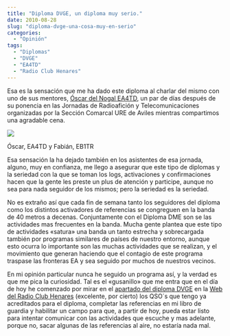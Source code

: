```yaml
---
title: "Diploma DVGE, un diploma muy serio."
date: 2010-08-28
slug: "diploma-dvge-una-cosa-muy-en-serio"
categories:
  - "Opinión"
tags:
  - "Diplomas"
  - "DVGE"
  - "EA4TD"
  - "Radio Club Henares"
---
```


Esa es la sensación que me ha dado este diploma al charlar del mismo con uno de sus mentores, [Óscar del Nogal EA4TD](http://www.ea4td.com), un par de días después de su ponencia en las Jornadas de Radioafición y Telecomunicaciones organizadas por la Sección Comarcal URE de Aviles mientras compartimos una agradable cena.

 

![](http://eb1tr.info/wp-content/uploads/2010/08/DSC06621.jpeg)

Óscar, EA4TD y Fabián, EB1TR

Esa sensación la ha dejado también en los asistentes de esa jornada, alguno, muy en confianza, me llego a asegurar que este tipo de diplomas y la seriedad con la que se toman los logs, activaciones y confirmaciones hacen que la gente les preste un plus de atención y participe, aunque no sea para nada seguidor de los mismos; pero la seriedad es la seriedad.

No es extraño así que cada fin de semana tanto los seguidores del diploma como los distintos activadores de referencias se congreguen en la banda de 40 metros a decenas. Conjuntamente con el Diploma DME son se las actividades mas frecuentes en la banda. Mucha gente plantea que este tipo de actividades «satura» una banda un tanto estrecha y sobrecargada también por programas similares de países de nuestro entorno, aunque esto ocurra lo importante son las muchas actividades que se realizan, y el movimiento que generan haciendo que el contagio de este programa traspase las fronteras EA y sea seguido por muchos de nuestros vecinos.

En mi opinión particular nunca he seguido un programa así, y la verdad es que me pica la curiosidad. Tal es el «gusanillo» que me entra que en el día de hoy he comenzado por mirar en el [apartado del diploma DVGE](http://www.radioclubhenares.org/dvge/) en la [Web del Radio Club Henares](http://www.radioclubhenares.org/) (excelente, por cierto) los QSO´s que tengo ya acreditados para el diploma, completar las referencias en mi libro de guardia y habilitar un campo para que, a partir de hoy, pueda estar listo para intentar comunicar con las actividades que escuche y mas adelante, porque no, sacar algunas de las referencias al aire, no estaría nada mal.

 
